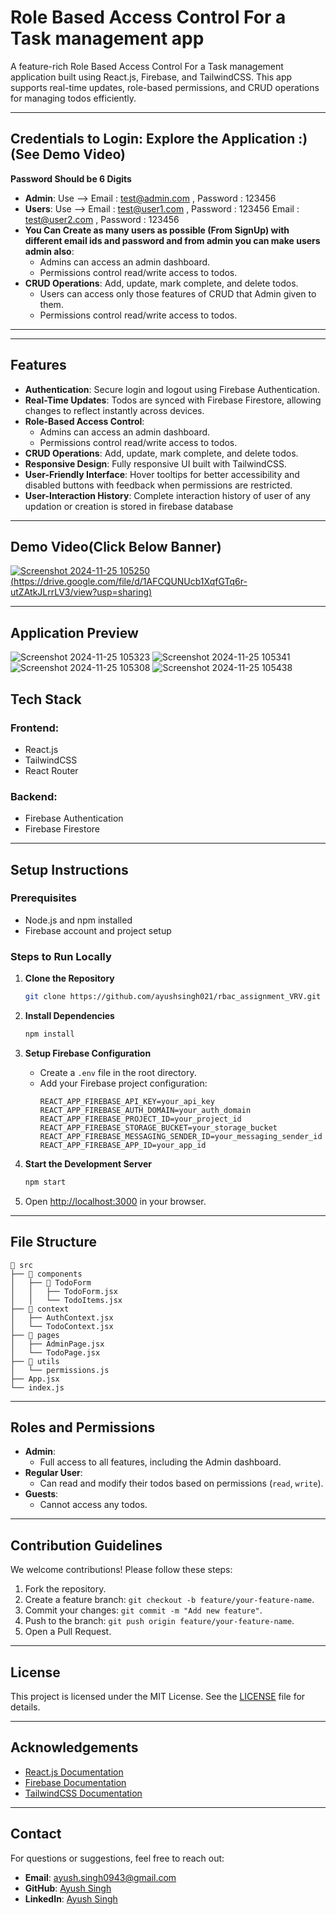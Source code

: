 # Role Based Access Control For a Task management app 

A feature-rich Role Based Access Control For a Task management application built using React.js, Firebase, and TailwindCSS. This app supports real-time updates, role-based permissions, and CRUD operations for managing todos efficiently.

---

## Credentials to Login: Explore the Application :) (See Demo Video)
**Password Should be 6 Digits**
- **Admin**: Use --> Email : test@admin.com , Password : 123456
- **Users**: Use --> Email : test@user1.com , Password : 123456
  Email :  test@user2.com  , Password : 123456
- **You Can Create as many users as possible (From SignUp) with different email ids and password and from admin you can make users admin also**:
  - Admins can access an admin dashboard.
  - Permissions control read/write access to todos.
- **CRUD Operations**: Add, update, mark complete, and delete todos.
  - Users can access only those features of CRUD that Admin given to them.
  - Permissions control read/write access to todos.

---

---

## Features

- **Authentication**: Secure login and logout using Firebase Authentication.
- **Real-Time Updates**: Todos are synced with Firebase Firestore, allowing changes to reflect instantly across devices.
- **Role-Based Access Control**:
  - Admins can access an admin dashboard.
  - Permissions control read/write access to todos.
- **CRUD Operations**: Add, update, mark complete, and delete todos.
- **Responsive Design**: Fully responsive UI built with TailwindCSS.
- **User-Friendly Interface**: Hover tooltips for better accessibility and disabled buttons with feedback when permissions are restricted.
- **User-Interaction History**: Complete interaction history of user of any updation or creation is stored in firebase database

---

## Demo Video(Click Below Banner)

[![Screenshot 2024-11-25 105250](https://github.com/user-attachments/assets/6aeb1685-0e3b-4584-905a-89d24d379494)(https://drive.google.com/file/d/1AFCQUNUcb1XqfGTq6r-utZAtkJLrrLV3/view?usp=sharing)](https://drive.google.com/file/d/1AFCQUNUcb1XqfGTq6r-utZAtkJLrrLV3/view?usp=sharing)

---
## Application Preview
![Screenshot 2024-11-25 105323](https://github.com/user-attachments/assets/e5f41687-d349-472b-9b09-9ff57bbbfb1a)
![Screenshot 2024-11-25 105341](https://github.com/user-attachments/assets/0bda4e4c-ae12-43b1-b189-8943c8892565)
![Screenshot 2024-11-25 105308](https://github.com/user-attachments/assets/2d016ed7-4d46-4f2e-b252-819ca9f79d80)
![Screenshot 2024-11-25 105438](https://github.com/user-attachments/assets/416b25fb-eee1-4f69-9bb0-9cac3c587f9c)


## Tech Stack

### Frontend:

- React.js
- TailwindCSS
- React Router

### Backend:

- Firebase Authentication
- Firebase Firestore

---

## Setup Instructions

### Prerequisites

- Node.js and npm installed
- Firebase account and project setup

### Steps to Run Locally

1. **Clone the Repository**

   ```bash
   git clone https://github.com/ayushsingh021/rbac_assignment_VRV.git
   ```

2. **Install Dependencies**

   ```bash
   npm install
   ```

3. **Setup Firebase Configuration**

   - Create a `.env` file in the root directory.
   - Add your Firebase project configuration:
     ```env
     REACT_APP_FIREBASE_API_KEY=your_api_key
     REACT_APP_FIREBASE_AUTH_DOMAIN=your_auth_domain
     REACT_APP_FIREBASE_PROJECT_ID=your_project_id
     REACT_APP_FIREBASE_STORAGE_BUCKET=your_storage_bucket
     REACT_APP_FIREBASE_MESSAGING_SENDER_ID=your_messaging_sender_id
     REACT_APP_FIREBASE_APP_ID=your_app_id
     ```

4. **Start the Development Server**

   ```bash
   npm start
   ```

5. Open [http://localhost:3000](http://localhost:3000) in your browser.

---

## File Structure

```
📂 src
├── 📂 components
│   ├── 📂 TodoForm
│   │   ├── TodoForm.jsx
│   │   └── TodoItems.jsx
├── 📂 context
│   ├── AuthContext.jsx
│   └── TodoContext.jsx
├── 📂 pages
│   ├── AdminPage.jsx
│   └── TodoPage.jsx
├── 📂 utils
│   └── permissions.js
├── App.jsx
└── index.js
```

---

## Roles and Permissions

- **Admin**:
  - Full access to all features, including the Admin dashboard.
- **Regular User**:
  - Can read and modify their todos based on permissions (`read`, `write`).
- **Guests**:
  - Cannot access any todos.

---

## Contribution Guidelines

We welcome contributions! Please follow these steps:

1. Fork the repository.
2. Create a feature branch: `git checkout -b feature/your-feature-name`.
3. Commit your changes: `git commit -m "Add new feature"`.
4. Push to the branch: `git push origin feature/your-feature-name`.
5. Open a Pull Request.

---

## License

This project is licensed under the MIT License. See the [LICENSE](LICENSE) file for details.

---

## Acknowledgements

- [React.js Documentation](https://reactjs.org/docs/getting-started.html)
- [Firebase Documentation](https://firebase.google.com/docs)
- [TailwindCSS Documentation](https://tailwindcss.com/docs)

---

## Contact

For questions or suggestions, feel free to reach out:

- **Email**: ayush.singh0943@gmail.com
- **GitHub**: [Ayush Singh](https://github.com/ayushsingh021)
- **LinkedIn**: [Ayush Singh](https://www.linkedin.com/in/contactayushsingh/)
